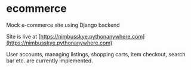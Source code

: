 # ecommerce
Mock e-commerce site using Django backend

Site is live at [https://nimbusskye.pythonanywhere.com](https://nimbusskye.pythonanywhere.com)

User accounts, managing listings, shopping carts, item checkout, search bar etc. are currently implemented.